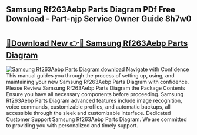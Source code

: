 ## Samsung Rf263Aebp Parts Diagram PDf Free Download - Part-njp Service Owner Guide 8h7w0

# <h2><a href="http://dfi0xx.blite.top/?on=Samsung+Rf263Aebp+Parts+Diagram">🔗Download New 👉🔴 Samsung Rf263Aebp Parts Diagram</a></h2>

[![Samsung Rf263Aebp Parts Diagram download](https://i.imgur.com/lujVjoI.png)](http://dfi0xx.blite.top/?on=Samsung+Rf263Aebp+Parts+Diagram)
Navigate with Confidence This manual guides you through the process of setting up, using, and maintaining your new Samsung Rf263Aebp Parts Diagram with confidence. Please Review Samsung Rf263Aebp Parts Diagram the Package Contents Ensure you have all necessary components before proceeding. Samsung Rf263Aebp Parts Diagram advanced features include image recognition, voice commands, customizable profiles, and automatic backups, all accessible through the sleek and customizable interface. Dedicated Customer Support Samsung Rf263Aebp Parts Diagram. We are committed to providing you with personalized and timely support.

